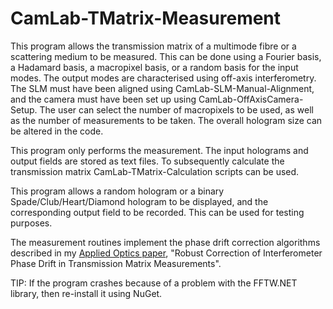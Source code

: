 # CamLab-TMatrix-Measurement

This program allows the transmission matrix of a multimode fibre or a scattering medium to be measured. This can be done using a Fourier basis, a Hadamard basis, a macropixel basis, or a random basis for the input modes. The output modes are characterised using off-axis interferometry. The SLM must have been aligned using CamLab-SLM-Manual-Alignment, and the camera must have been set up using CamLab-OffAxisCamera-Setup. The user can select the number of macropixels to be used, as well as the number of measurements to be taken. The overall hologram size can be altered in the code.

This program only performs the measurement. The input holograms and output fields are stored as text files. To subsequently calculate the transmission matrix CamLab-TMatrix-Calculation scripts can be used.

This program allows a random hologram or a binary Spade/Club/Heart/Diamond hologram to be displayed, and the corresponding output field to be recorded. This can be used for testing purposes.

The measurement routines implement the phase drift correction algorithms described in my [Applied Optics paper](https://doi.org/10.1364/AO.454679), "Robust Correction of Interferometer Phase Drift in Transmission Matrix Measurements".

TIP: If the program crashes because of a problem with the FFTW.NET library, then re-install it using NuGet.
